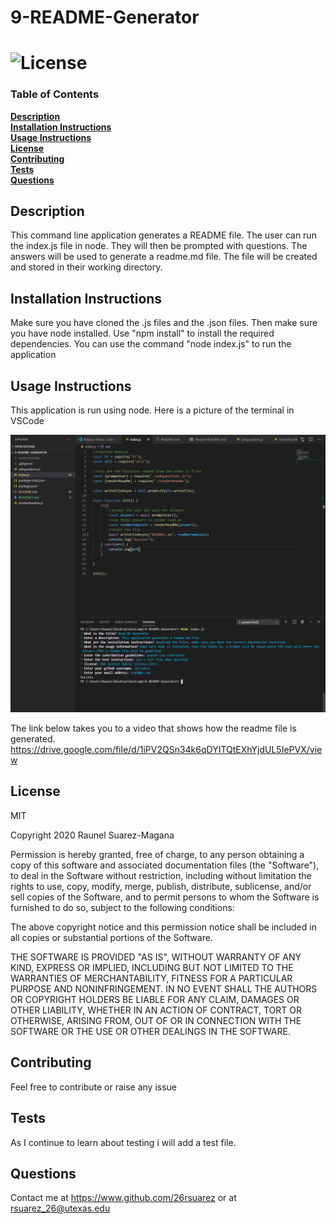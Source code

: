 # 9-README-Generator

# ![License](https://img.shields.io/badge/License-MIT-yellow.svg) 

### Table of Contents
**[Description](##description)**<br>
**[Installation Instructions](#installation-instructions)**<br>
**[Usage Instructions](#usage-instructions)**<br>
**[License](#license)**<br>
**[Contributing](#contributing)**<br>
**[Tests](#tests)**<br>
**[Questions](#questions)**<br>

## Description
This command line application generates a README file. The user can run the index.js file in node. They will then be prompted with questions. The answers will be used to generate a readme.md file. The file will be created and stored in their working directory.

## Installation Instructions
Make sure you have cloned the .js files and the .json files. Then make sure you have node installed. Use "npm install" to install the required dependencies. You can use the command "node index.js" to run the application

## Usage Instructions

This application is run using node. Here is a picture of the terminal in VSCode

![pictureofvscode](./Assets/promptinvscode.PNG)

The link below takes you to a video that shows how the readme file is generated.
https://drive.google.com/file/d/1iPV2QSn34k6qDYITQtEXhYjdUL5IePVX/view

## License

MIT 

Copyright 2020 Raunel Suarez-Magana

Permission is hereby granted, free of charge, to any person obtaining a copy of this software and associated documentation files (the "Software"), to deal in the Software without restriction, including without limitation the rights to use, copy, modify, merge, publish, distribute, sublicense, and/or sell copies of the Software, and to permit persons to whom the Software is furnished to do so, subject to the following conditions:

The above copyright notice and this permission notice shall be included in all copies or substantial portions of the Software.

THE SOFTWARE IS PROVIDED "AS IS", WITHOUT WARRANTY OF ANY KIND, EXPRESS OR IMPLIED, INCLUDING BUT NOT LIMITED TO THE WARRANTIES OF MERCHANTABILITY, FITNESS FOR A PARTICULAR PURPOSE AND NONINFRINGEMENT. IN NO EVENT SHALL THE AUTHORS OR COPYRIGHT HOLDERS BE LIABLE FOR ANY CLAIM, DAMAGES OR OTHER LIABILITY, WHETHER IN AN ACTION OF CONTRACT, TORT OR OTHERWISE, ARISING FROM, OUT OF OR IN CONNECTION WITH THE SOFTWARE OR THE USE OR OTHER DEALINGS IN THE SOFTWARE.

## Contributing
Feel free to contribute or raise any issue

## Tests
As I continue to learn about testing i will add a test file.


## Questions
Contact me at https://www.github.com/26rsuarez
or at rsuarez_26@utexas.edu

